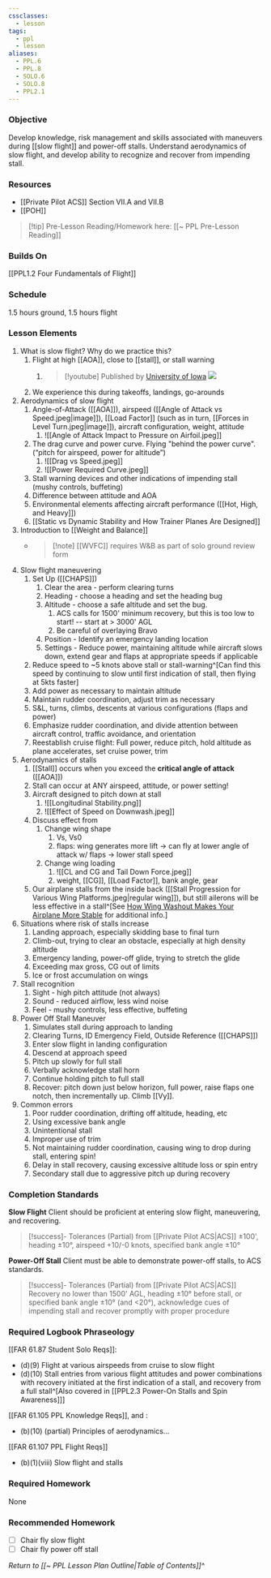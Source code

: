 ```yaml
---
cssclasses:
  - lesson
tags:
  - ppl
  - lesson
aliases:
  - PPL.6
  - PPL.8
  - SOLO.6
  - SOLO.8
  - PPL2.1
---
```

### Objective
Develop knowledge, risk management and skills associated with maneuvers during [[slow flight]] and power-off stalls. Understand aerodynamics of slow flight, and develop ability to recognize and recover from impending stall.


### Resources
- [[Private Pilot ACS]] Section VII.A and VII.B
- [[POH]]

> [!tip] Pre-Lesson Reading/Homework here: [[~ PPL Pre-Lesson Reading]]

### Builds On
[[PPL1.2 Four Fundamentals of Flight]]

### Schedule
1.5 hours ground, 1.5 hours flight

### Lesson Elements
1. What is slow flight? Why do we practice this?
	1. Flight at high [[AOA]], close to [[stall]], or stall warning
		1. > [!youtube] Published by [University of Iowa](https://www.youtube.com/@universityofiowa)
		   ![](https://www.youtube.com/watch?v=8WKNrfFDaYM&start=1322)
	3. We experience this during takeoffs, landings, go-arounds
2. Aerodynamics of slow flight
	1. Angle-of-Attack ([[AOA]]), airspeed ([[Angle of Attack vs Speed.jpeg|image]]), [[Load Factor]] (such as in turn, [[Forces in Level Turn.jpeg|image]]), aircraft configuration, weight, attitude
		1. ![[Angle of Attack Impact to Pressure on Airfoil.jpeg]]
	2. The drag curve and power curve. Flying "behind the power curve". (“pitch for airspeed, power for altitude”)
		1. ![[Drag vs Speed.jpeg]]
		2. ![[Power Required Curve.jpeg]]
	4. Stall warning devices and other indications of impending stall (mushy controls, buffeting)
	5. Difference between attitude and AOA
	6. Environmental elements affecting aircraft performance ([[Hot, High, and Heavy]])
	7. [[Static vs Dynamic Stability and How Trainer Planes Are Designed]]
3. Introduction to [[Weight and Balance]]
	- > [!note] [[WVFC]] requires W&B as part of solo ground review form
4. Slow flight maneuvering
	1. Set Up ([[CHAPS]])
		1. Clear the area - perform clearing turns
		2. Heading - choose a heading and set the heading bug
		3. Altitude - choose a safe altitude and set the bug.
			1. ACS calls for 1500' minimum recovery, but this is too low to start! -- start at > 3000' AGL
			2. Be careful of overlaying Bravo
		4. Position - Identify an emergency landing location
		5. Settings - Reduce power, maintaining altitude while aircraft slows down, extend gear and flaps at appropriate speeds if applicable
	3. Reduce speed to ~5 knots above stall or stall-warning^[Can find this speed by continuing to slow until first indication of stall, then flying at 5kts faster]
	4. Add power as necessary to maintain altitude
	5. Maintain rudder coordination, adjust trim as necessary
	6. S&L, turns, climbs, descents at various configurations (flaps and power)
	7. Emphasize rudder coordination, and divide attention between aircraft control, traffic avoidance, and orientation
	8. Reestablish cruise flight: Full power, reduce pitch, hold altitude as plane accelerates, set cruise power, trim
5.  Aerodynamics of stalls
	1. [[Stall]] occurs when you exceed the **critical angle of attack** ([[AOA]])
	2. Stall can occur at ANY airspeed, attitude, or power setting!
	3. Aircraft designed to pitch down at stall 
		1. ![[Longitudinal Stability.png]]
		2. ![[Effect of Speed on Downwash.jpeg]]
	4. Discuss effect from
		1. Change wing shape
			1. Vs, Vs0
			2. flaps: wing generates more lift -> can fly at lower angle of attack w/ flaps -> lower stall speed
		2. Change wing loading
			1. ![[CL and CG and Tail Down Force.jpeg]]
			2. weight, [[CG]], [[Load Factor]], bank angle, gear
	5. Our airplane stalls from the inside back ([[Stall Progression for Various Wing Platforms.jpeg|regular wing]]), but still ailerons will be less effective in a stall^[See [How Wing Washout Makes Your Airplane More Stable](https://www.boldmethod.com/learn-to-fly/aircraft-systems/how-wing-washout-makes-your-airplane-and-wings-more-stable-when-flying/) for additional info.]
6. Situations where risk of stalls increase
	1. Landing approach, especially skidding base to final turn
	2. Climb-out, trying to clear an obstacle, especially at high density altitude
	3. Emergency landing, power-off glide, trying to stretch the glide
	4. Exceeding max gross, CG out of limits
	5. Ice or frost accumulation on wings
7. Stall recognition
	1. Sight - high pitch attitude (not always)
	2. Sound - reduced airflow, less wind noise
	3. Feel - mushy controls, less effective, buffeting
8. Power Off Stall Maneuver
	1. Simulates stall during approach to landing
	2. Clearing Turns, ID Emergency Field, Outside Reference ([[CHAPS]])
	3. Enter slow flight in landing configuration
	4. Descend at approach speed
	5. Pitch up slowly for full stall
	6. Verbally acknowledge stall horn
	7. Continue holding pitch to full stall
	8. Recover: pitch down just below horizon, full power, raise flaps one notch, then incrementally up. Climb [[Vy]].
9. Common errors
	1. Poor rudder coordination, drifting off altitude, heading, etc
	2. Using excessive bank angle
	3. Unintentional stall
	4. Improper use of trim
	5. Not maintaining rudder coordination, causing wing to drop during stall, entering spin!
	2. Delay in stall recovery, causing excessive altitude loss or spin entry
	3. Secondary stall due to aggressive pitch up during recovery

### Completion Standards
**Slow Flight**
Client should be proficient at entering slow flight, maneuvering, and recovering.

> [!success]- Tolerances (Partial) from [[Private Pilot ACS|ACS]]
> ±100', heading ±10°, airspeed +10/-0 knots, specified bank angle ±10°

**Power-Off Stall**
Client must be able to demonstrate power-off stalls, to ACS standards.

> [!success]- Tolerances (Partial) from [[Private Pilot ACS|ACS]]
> Recovery no lower than 1500' AGL, heading ±10° before stall, or specified bank angle ±10° (and <20°), acknowledge cues of impending stall and recover promptly with proper procedure

### Required Logbook Phraseology
[[FAR 61.87 Student Solo Reqs]]:
- (d)(9) Flight at various airspeeds from cruise to slow flight
- (d)(10) Stall entries from various flight attitudes and power combinations with recovery initiated at the first indication of a stall, and recovery from a full stall^[Also covered in [[PPL2.3 Power-On Stalls and Spin Awareness]]]

[[FAR 61.105 PPL Knowledge Reqs]], and : 
- (b)(10) (partial) Principles of aerodynamics...

[[FAR 61.107 PPL Flight Reqs]]
- (b)(1)(viii) Slow flight and stalls

### Required Homework
 None

### Recommended Homework 
- [ ] Chair fly slow flight
- [ ] Chair fly power off stall

*Return to [[~ PPL Lesson Plan Outline|Table of Contents]]^*